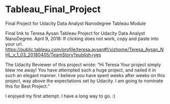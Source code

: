 # Tableau_Final_Project
Final Project for Udacity Data Analyst Nanodegree Tableau Module

Final link to Teresa Aysan Tableau Project for Udacity Data Analyst NanoDegree.
April 9, 2018:
If clicking does not work, copy and paste into your url.
https://public.tableau.com/profile/teresa.aysan#!/vizhome/Teresa_Aysan_NHL_v_1_03_20180405/TeamStory?publish=yes

The Udacity Reviewer of this project wrote:
“Hi Teresa
Your project simply blew me away! You have attempted such a huge project, and nailed it in such an
elegant manner. I believe you have spent weeks after weeks on this project, way above the
expectations set by Udacity. I am going to nominate this for Best Project.”

I enjoyed my first attempt. I have a long way to go. :)

